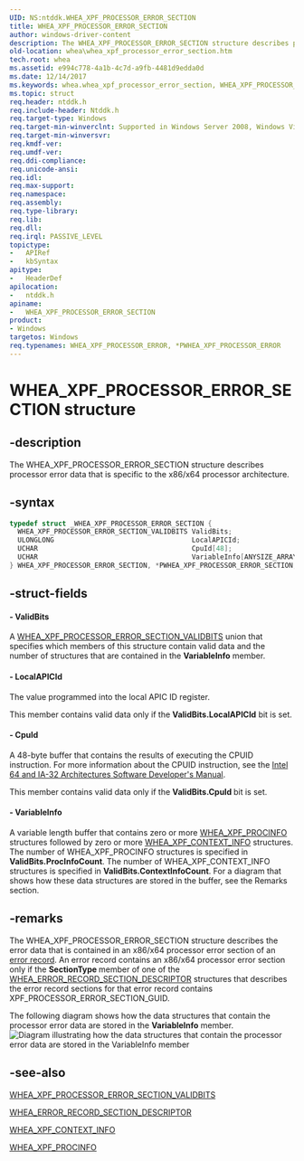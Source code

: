 ```yaml
---
UID: NS:ntddk.WHEA_XPF_PROCESSOR_ERROR_SECTION
title: WHEA_XPF_PROCESSOR_ERROR_SECTION
author: windows-driver-content
description: The WHEA_XPF_PROCESSOR_ERROR_SECTION structure describes processor error data that is specific to the x86/x64 processor architecture.
old-location: whea\whea_xpf_processor_error_section.htm
tech.root: whea
ms.assetid: e994c778-4a1b-4c7d-a9fb-4481d9edda0d
ms.date: 12/14/2017
ms.keywords: whea.whea_xpf_processor_error_section, WHEA_XPF_PROCESSOR_ERROR, whearef_e3338334-dc16-4242-9c30-0daaab2df957.xml, WHEA_XPF_PROCESSOR_ERROR_SECTION, WHEA_XPF_PROCESSOR_ERROR_SECTION structure [WHEA Drivers and Applications], *PWHEA_XPF_PROCESSOR_ERROR, PWHEA_XPF_PROCESSOR_ERROR_SECTION structure pointer [WHEA Drivers and Applications], ntddk/WHEA_XPF_PROCESSOR_ERROR_SECTION, ntddk/PWHEA_XPF_PROCESSOR_ERROR_SECTION, PWHEA_XPF_PROCESSOR_ERROR_SECTION
ms.topic: struct
req.header: ntddk.h
req.include-header: Ntddk.h
req.target-type: Windows
req.target-min-winverclnt: Supported in Windows Server 2008, Windows Vista SP1, and later versions of Windows.
req.target-min-winversvr:
req.kmdf-ver:
req.umdf-ver:
req.ddi-compliance:
req.unicode-ansi:
req.idl:
req.max-support:
req.namespace:
req.assembly:
req.type-library:
req.lib:
req.dll:
req.irql: PASSIVE_LEVEL
topictype:
-	APIRef
-	kbSyntax
apitype:
-	HeaderDef
apilocation:
-	ntddk.h
apiname:
-	WHEA_XPF_PROCESSOR_ERROR_SECTION
product:
- Windows
targetos: Windows
req.typenames: WHEA_XPF_PROCESSOR_ERROR, *PWHEA_XPF_PROCESSOR_ERROR
---
```


# WHEA_XPF_PROCESSOR_ERROR_SECTION structure


## -description


The WHEA_XPF_PROCESSOR_ERROR_SECTION structure describes processor error data that is specific to the x86/x64 processor architecture.


## -syntax


```cpp
typedef struct _WHEA_XPF_PROCESSOR_ERROR_SECTION {
  WHEA_XPF_PROCESSOR_ERROR_SECTION_VALIDBITS ValidBits;
  ULONGLONG                                  LocalAPICId;
  UCHAR                                      CpuId[48];
  UCHAR                                      VariableInfo[ANYSIZE_ARRAY];
} WHEA_XPF_PROCESSOR_ERROR_SECTION, *PWHEA_XPF_PROCESSOR_ERROR_SECTION;
```


## -struct-fields





#### - ValidBits

A <a href="..\ntddk\ns-ntddk-whea_xpf_processor_error_section_validbits.md">WHEA_XPF_PROCESSOR_ERROR_SECTION_VALIDBITS</a> union that specifies which members of this structure contain valid data and the number of structures that are contained in the <b>VariableInfo</b> member.


#### - LocalAPICId

The value programmed into the local APIC ID register.

This member contains valid data only if the <b>ValidBits.LocalAPICId</b> bit is set.


#### - CpuId

A 48-byte buffer that contains the results of executing the CPUID instruction. For more information about the CPUID instruction, see the <a href="http://go.microsoft.com/fwlink/p/?linkid=78804">Intel 64 and IA-32 Architectures Software Developer's Manual</a>.

This member contains valid data only if the <b>ValidBits.CpuId </b>bit is set.


#### - VariableInfo

A variable length buffer that contains zero or more <a href="..\ntddk\ns-ntddk-_whea_xpf_procinfo.md">WHEA_XPF_PROCINFO</a> structures followed by zero or more <a href="..\ntddk\ns-ntddk-_whea_xpf_context_info.md">WHEA_XPF_CONTEXT_INFO</a> structures. The number of WHEA_XPF_PROCINFO structures is specified in <b>ValidBits.ProcInfoCount</b>. The number of WHEA_XPF_CONTEXT_INFO structures is specified in <b>ValidBits.ContextInfoCount</b>. For a diagram that shows how these data structures are stored in the buffer, see the Remarks section.


## -remarks


The WHEA_XPF_PROCESSOR_ERROR_SECTION structure describes the error data that is contained in an x86/x64 processor error section of an <a href="https://msdn.microsoft.com/080da29a-b5cb-45a5-848d-048d9612ee2a">error record</a>. An error record contains an x86/x64 processor error section only if the <b>SectionType </b>member of one of the <a href="..\ntddk\ns-ntddk-_whea_error_record_section_descriptor.md">WHEA_ERROR_RECORD_SECTION_DESCRIPTOR</a> structures that describes the error record sections for that error record contains XPF_PROCESSOR_ERROR_SECTION_GUID.

The following diagram shows how the data structures that contain the processor error data are stored in the <b>VariableInfo</b> member.
<img alt="Diagram illustrating how the data structures that contain the processor error data are stored in the VariableInfo member" src="images/wheaxpfsection.gif"/>


## -see-also

<a href="..\ntddk\ns-ntddk-whea_xpf_processor_error_section_validbits.md">WHEA_XPF_PROCESSOR_ERROR_SECTION_VALIDBITS</a>

<a href="..\ntddk\ns-ntddk-_whea_error_record_section_descriptor.md">WHEA_ERROR_RECORD_SECTION_DESCRIPTOR</a>

<a href="..\ntddk\ns-ntddk-_whea_xpf_context_info.md">WHEA_XPF_CONTEXT_INFO</a>

<a href="..\ntddk\ns-ntddk-_whea_xpf_procinfo.md">WHEA_XPF_PROCINFO</a>

 

 



